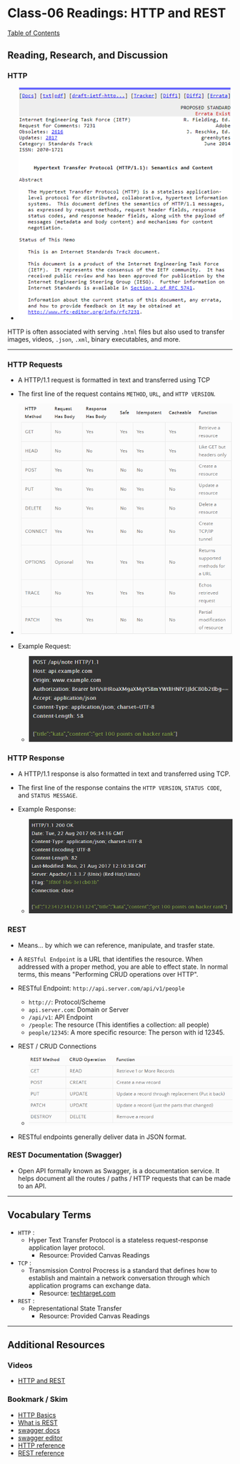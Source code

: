 # Class-06 Readings: HTTP and REST

[Table of Contents](README.md)  

## Reading, Research, and Discussion

### HTTP
- ![HTTP Doc](./assets/http.png)  

HTTP is often associated with serving `.html` files but also used to transfer images, videos, `.json`, `.xml`, binary executables, and more.  

---

### HTTP Requests  
- A HTTP/1.1 request is formatted in text and transferred using TCP  
- The first line of the request contains `METHOD`, `URL`, and `HTTP VERSION`.  

- ![HTTP Requests](./assets/httpRequests.png)  

- Example Request: 
    - ![exampleRequest](./assets/exampleRequest.png)


### HTTP Response  
- A HTTP/1.1 response is also formatted in text and transferred using TCP.  
- The first line of the response contains the `HTTP VERSION`, `STATUS CODE`, and `STATUS MESSAGE`.  

- Example Response: 
    - ![exampleResponse](./assets/exampleResponse.png)


### REST

- Means... by which we can reference, manipulate, and trasfer state. 
- A `RESTful Endpoint` is a URL that identifies the resource. When addressed with a proper method, you are able to effect state. In normal terms, this means "Performing CRUD operations over HTTP".  

- RESTful Endpoint: `http://api.server.com/api/v1/people`  
    - `http://`: Protocol/Scheme  
    - `api.server.com`: Domain or Server 
    - `/api/v1`: API Endpoint  
    - `/people`: The resource (This identifies a collection: all people)  
    - `people/12345`: A more specific resource: The person with id 12345.  

- REST / CRUD Connections  
    - ![restCrud](./assets/restCrud.png)  

- RESTful endpoints generally deliver data in JSON format.  

### REST Documentation (Swagger)  
- Open API formally known as Swagger, is a documentation service. It helps document all the routes / paths / HTTP requests that can be made to an API. 

---

## Vocabulary Terms  

- `HTTP` :  
    - Hyper Text Transfer Protocol is a stateless request-response application layer protocol.   
        - Resource: Provided Canvas Readings
- `TCP` :  
    - Transmission Control Procress is a standard that defines how to establish and maintain a network conversation through which application programs can exchange data.
        - Resource: [techtarget.com](https://searchnetworking.techtarget.com/definition/TCP)
- `REST` :  
    - Representational State Transfer
        - Resource: Provided Canvas Readings

    
---

## Additional Resources  

### Videos  
- [HTTP and REST](https://www.youtube.com/watch?v=Q-BpqyOT3a8)    

### Bookmark / Skim  
- [HTTP Basics](https://code.tutsplus.com/tutorials/http-the-protocol-every-web-developer-must-know-part-1--net-31177)  
- [What is REST](https://restfulapi.net/)  
- [swagger docs](https://swagger.io/docs/) 
- [swagger editor](https://editor.swagger.io/) 
- [HTTP reference](https://code-maze.com/the-http-reference/) 
- [REST reference](https://www.restapitutorial.com/lessons/httpmethods.html)  